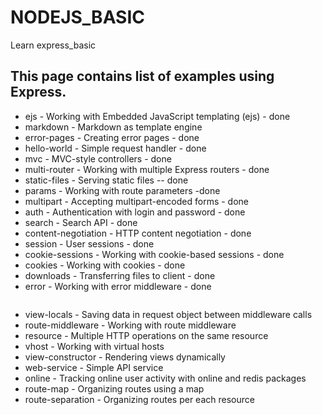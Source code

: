 # NODEJS_BASIC

Learn express_basic

## This page contains list of examples using Express.

- ejs - Working with Embedded JavaScript templating (ejs) - done
- markdown - Markdown as template engine
- error-pages - Creating error pages - done
- hello-world - Simple request handler - done
- mvc - MVC-style controllers - done
- multi-router - Working with multiple Express routers - done
- static-files - Serving static files -- done
- params - Working with route parameters -done
- multipart - Accepting multipart-encoded forms - done
- auth - Authentication with login and password - done
- search - Search API - done
- content-negotiation - HTTP content negotiation - done
- session - User sessions - done
- cookie-sessions - Working with cookie-based sessions - done
- cookies - Working with cookies - done
- downloads - Transferring files to client - done
- error - Working with error middleware - done

```
```
- view-locals - Saving data in request object between middleware calls
- route-middleware - Working with route middleware
- resource - Multiple HTTP operations on the same resource
- vhost - Working with virtual hosts
- view-constructor - Rendering views dynamically
- web-service - Simple API service
- online - Tracking online user activity with online and redis packages
- route-map - Organizing routes using a map
- route-separation - Organizing routes per each resource












